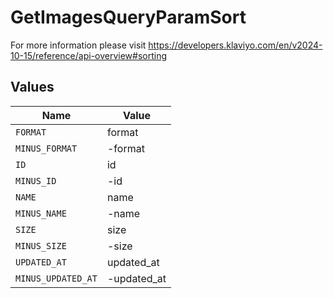 # GetImagesQueryParamSort

For more information please visit https://developers.klaviyo.com/en/v2024-10-15/reference/api-overview#sorting


## Values

| Name               | Value              |
| ------------------ | ------------------ |
| `FORMAT`           | format             |
| `MINUS_FORMAT`     | -format            |
| `ID`               | id                 |
| `MINUS_ID`         | -id                |
| `NAME`             | name               |
| `MINUS_NAME`       | -name              |
| `SIZE`             | size               |
| `MINUS_SIZE`       | -size              |
| `UPDATED_AT`       | updated_at         |
| `MINUS_UPDATED_AT` | -updated_at        |